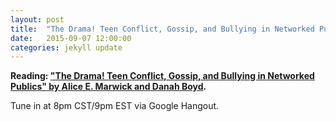 ```yaml
---
layout: post
title:  "The Drama! Teen Conflict, Gossip, and Bullying in Networked Publics"
date:   2015-09-07 12:00:00
categories: jekyll update
---
```


**Reading: ["The Drama! Teen Conflict, Gossip, and Bullying in Networked Publics" by Alice E. Marwick and Danah Boyd](http://papers.ssrn.com/sol3/papers.cfm?abstract_id=1926349).**

Tune in at 8pm CST/9pm EST via Google Hangout.
